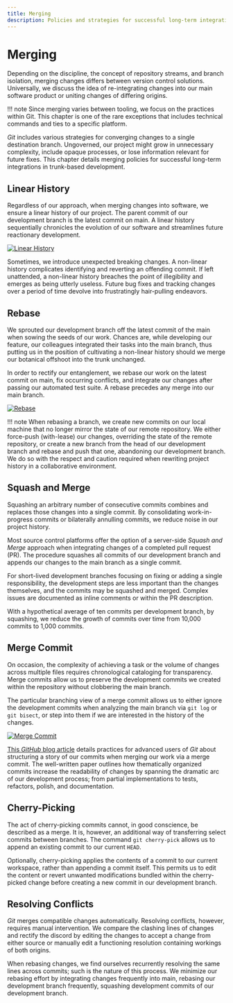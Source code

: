 ```yaml
---
title: Merging
description: Policies and strategies for successful long-term integrations in trunk-based development.
---
```


# Merging

Depending on the discipline, the concept of repository streams, and branch isolation, merging changes differs between version control solutions. Universally, we discuss the idea of re-integrating changes into our main software product or uniting changes of differing origins.

!!! note
    Since merging varies between tooling, we focus on the practices within Git. This chapter is one of the rare exceptions that includes technical commands and ties to a specific platform.

*Git* includes various strategies for converging changes to a single destination branch. Ungoverned, our project might grow in unnecessary complexity, include opaque processes, or lose information relevant for future fixes. This chapter details merging policies for successful long-term integrations in trunk-based development.

## Linear History

Regardless of our approach, when merging changes into software, we ensure a linear history of our project. The parent commit of our development branch is the latest commit on main. A linear history sequentially chronicles the evolution of our software and streamlines future reactionary development.

[![Linear History](../../../assets/images/book/collaborating-within-a-codebase/linear-history.webp)](../../../assets/images/book/collaborating-within-a-codebase/linear-history.png)

Sometimes, we introduce unexpected breaking changes. A non-linear history complicates identifying and reverting an offending commit. If left unattended, a non-linear history breaches the point of illegibility and emerges as being utterly useless. Future bug fixes and tracking changes over a period of time devolve into frustratingly hair-pulling endeavors.

## Rebase

We sprouted our development branch off the latest commit of the main when sowing the seeds of our work. Chances are, while developing our feature, our colleagues integrated their tasks into the main branch, thus putting us in the position of cultivating a non-linear history should we merge our botanical offshoot into the trunk unchanged.

In order to rectify our entanglement, we rebase our work on the latest commit on main, fix occurring conflicts, and integrate our changes after passing our automated test suite. A rebase precedes any merge into our main branch.

[![Rebase](../../../assets/images/book/collaborating-within-a-codebase/rebase.webp)](../../../assets/images/book/collaborating-within-a-codebase/rebase.png)

!!! note
    When rebasing a branch, we create new commits on our local machine that no longer mirror the state of our remote repository. We either force-push (with-lease) our changes, overriding the state of the remote repository, or create a new branch from the head of our development branch and rebase and push that one, abandoning our development branch. We do so with the respect and caution required when rewriting project history in a collaborative environment.

## Squash and Merge

Squashing an arbitrary number of consecutive commits combines and replaces those changes into a single commit. By consolidating work-in-progress commits or bilaterally annulling commits, we reduce noise in our project history.

Most source control platforms offer the option of a server-side *Squash and Merge* approach when integrating changes of a completed pull request (PR). The procedure squashes all commits of our development branch and appends our changes to the main branch as a single commit.

For short-lived development branches focusing on fixing or adding a single responsibility, the development steps are less important than the changes themselves, and the commits may be squashed and merged. Complex issues are documented as inline comments or within the PR description.

With a hypothetical average of ten commits per development branch, by squashing, we reduce the growth of commits over time from 10,000 commits to 1,000 commits.

## Merge Commit

On occasion, the complexity of achieving a task or the volume of changes across multiple files requires chronological cataloging for transparency. Merge commits allow us to preserve the development commits we created within the repository without clobbering the main branch.

The particular branching view of a merge commit allows us to either ignore the development commits when analyzing the main branch via `git log` or `git bisect`, or step into them if we are interested in the history of the changes.

[![Merge Commit](../../../assets/images/book/collaborating-within-a-codebase/merge-commit.webp)](../../../assets/images/book/collaborating-within-a-codebase/merge-commit.png)

[This *GitHub* blog article](https://github.blog/2022-06-30-write-better-commits-build-better-projects/) details practices for advanced users of *Git* about structuring a story of our commits when merging our work via a merge commit. The well-written paper outlines how thematically organized commits increase the readability of changes by spanning the dramatic arc of our development process; from partial implementations to tests, refactors, polish, and documentation.

## Cherry-Picking

The act of cherry-picking commits cannot, in good conscience, be described as a merge. It is, however, an additional way of transferring select commits between branches. The command `git cherry-pick` allows us to append an existing commit to our current `HEAD`.

Optionally, cherry-picking applies the contents of a commit to our current workspace, rather than appending a commit itself. This permits us to edit the content or revert unwanted modifications bundled within the cherry-picked change before creating a new commit in our development branch.

## Resolving Conflicts

*Git* merges compatible changes automatically. Resolving conflicts, however, requires manual intervention. We compare the clashing lines of changes and rectify the discord by editing the changes to accept a change from either source or manually edit a functioning resolution containing workings of both origins.

When rebasing changes, we find ourselves recurrently resolving the same lines across commits; such is the nature of this process. We minimize our rebasing effort by integrating changes frequently into main, rebasing our development branch frequently, squashing development commits of our development branch.
